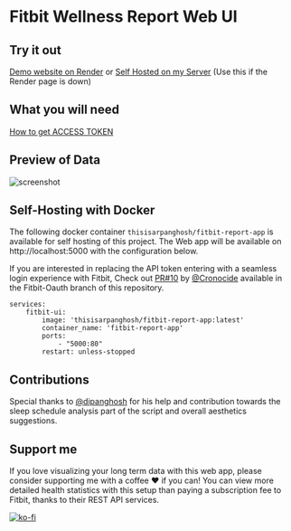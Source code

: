 # Fitbit Wellness Report Web UI

## Try it out

[Demo website on Render](https://fitbit-api-web-ui.onrender.com/) or [Self Hosted on my Server](https://fitbit-report.arpan.app/) (Use this if the Render page is down)

## What you will need

[How to get ACCESS TOKEN](https://github.com/arpanghosh8453/fitbit-web-ui-app/blob/main/help/GET_ACCESS_TOKEN.md)

## Preview of Data

![screenshot](https://github.com/arpanghosh8453/fitbit-web-ui-app/blob/main/help/Fitbit_Wellness_Report_Final_v2.jpg)

## Self-Hosting with Docker

The following docker container `thisisarpanghosh/fitbit-report-app` is available for self hosting of this project. The Web app will be available on http://localhost:5000 with the configuration below. 

If you are interested in replacing the API token entering with a seamless login experience with Fitbit, Check out [PR#10](https://github.com/arpanghosh8453/fitbit-web-ui-app/pull/10) by [@Cronocide](https://github.com/Cronocide) available in the Fitbit-Oauth branch of this repository. 

```
services:
    fitbit-ui:
        image: 'thisisarpanghosh/fitbit-report-app:latest'
        container_name: 'fitbit-report-app'
        ports:
            - "5000:80"
        restart: unless-stopped
```

## Contributions

Special thanks to [@dipanghosh](https://github.com/dipanghosh) for his help and contribution towards the sleep schedule analysis part of the script and overall aesthetics suggestions. 

## Support me 
If you love visualizing your long term data with this web app, please consider supporting me with a coffee ❤ if you can! You can view more detailed health statistics with this setup than paying a subscription fee to Fitbit, thanks to their REST API services. 

[![ko-fi](https://ko-fi.com/img/githubbutton_sm.svg)](https://ko-fi.com/A0A84F3DP)
